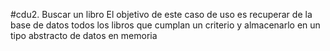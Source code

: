 #cdu2. Buscar un libro
El objetivo de este caso de uso es recuperar de la base de datos todos los libros que cumplan un criterio y almacenarlo en un tipo abstracto de datos en memoria
